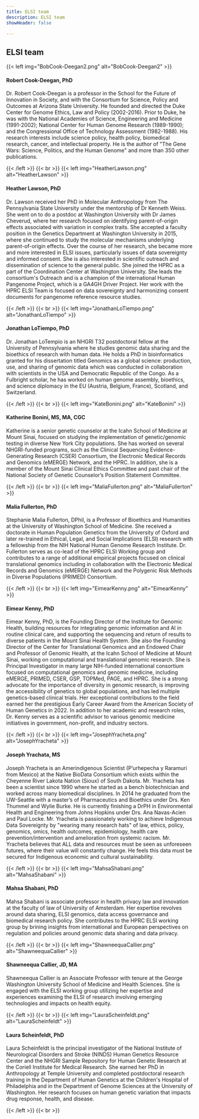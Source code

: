 ```yaml
---
title: ELSI team
description: ELSI team
showHeader: false

---
```


## ELSI team

{{< left img="BobCook-Deegan2.png" alt="BobCook-Deegan2" >}}

#### Robert Cook-Deegan, PhD

Dr. Robert Cook-Deegan is a professor in the School for the Future of Innovation in Society, and with the Consortium for Science, Policy and Outcomes at Arizona State University. He founded and directed the Duke Center for Genome Ethics, Law and Policy (2002-2016). Prior to Duke, he was with the National Academies of Science, Engineering and Medicine (1991-2002); National Center for Human Genome Research (1989-1990); and the Congressional Office of Technology Assessment (1982-1988). His research interests include science policy, health policy, biomedical research, cancer, and intellectual property. He is the author of "The Gene Wars: Science, Politics, and the Human Genome" and more than 350 other publications.

{{< /left >}}
{{< br >}}
{{< left img="HeatherLawson.png" alt="HeatherLawson" >}}

#### Heather Lawson, PhD

Dr. Lawson received her PhD in Molecular Anthropology from The Pennsylvania State University under the mentorship of Dr Kenneth Weiss. She went on to do a postdoc at Washington University with Dr James Cheverud, where her research focused on identifying parent-of-origin effects associated with variation in complex traits. She accepted a faculty position in the Genetics Department at Washington University in 2015, where she continued to study the molecular mechanisms underlying parent-of-origin effects. Over the course of her research, she became more and more interested in ELSI issues, particularly issues of data sovereignty and informed consent. She is also interested in scientific outreach and dissemination of science to the general public. She joined the HPRC as a part of the Coordination Center at Washington University. She leads the consortium's Outreach and is a champion of the international Human Pangenome Project, which is a GA4GH Driver Project. Her work with the HPRC ELSI Team is focused on data sovereignty and harmonizing consent documents for pangenome reference resource studies.

{{< /left >}}
{{< br >}}
{{< left img="JonathanLoTiempo.png" alt="JonathanLoTiempo" >}}

#### Jonathan LoTiempo, PhD

Dr. Jonathan LoTempio is an NHGRI T32 postdoctoral fellow at the University of Pennsylvania where he studies genomic data sharing and the bioethics of research with human data. He holds a PhD in bioinformatics granted for his dissertation titled Genomics as a global science: production, use, and sharing of genomic data which was conducted in collaboration with scientists in the USA and Democratic Republic of the Congo. As a Fulbright scholar, he has worked on human genome assembly, bioethics, and science diplomacy in the EU (Austria, Belgium, France), Scotland, and Switzerland.

{{< /left >}}
{{< br >}}
{{< left img="KateBonini.png" alt="KateBonini" >}}

#### Katherine Bonini, MS, MA, CGC

Katherine is a senior genetic counselor at the Icahn School of Medicine at Mount Sinai, focused on studying the implementation of genetic/genomic testing in diverse New York City populations. She has worked on several NHGRI-funded programs, such as the Clinical Sequencing Evidence-Generating Research (CSER) Consortium, the Electronic Medical Records and Genomics (eMERGE) Network, and the HPRC. In addition, she is a member of the Mount Sinai Clinical Ethics Committee and past chair of the National Society of Genetic Counselor’s Position Statement Committee.

{{< /left >}}
{{< br >}}
{{< left img="MaliaFullerton.png" alt="MaliaFullerton" >}}

#### Malia Fullerton, PhD

Stephanie Malia Fullerton, DPhil, is a Professor of Bioethics and Humanities at the University of Washington School of Medicine. She received a doctorate in Human Population Genetics from the University of Oxford and later re-trained in Ethical, Legal, and Social Implications (ELSI) research with a fellowship from the NIH National Human Genome Research Institute. Dr. Fullerton serves as co-lead of the HPRC ELSI Working group and contributes to a range of additional empirical projects focused on clinical translational genomics including in collaboration with the Electronic Medical Records and Genomics (eMERGE) Network and the Polygenic Risk Methods in Diverse Populations (PRIMED) Consortium.

{{< /left >}}
{{< br >}}
{{< left img="EimearKenny.png" alt="EimearKenny" >}}

#### Eimear Kenny, PhD

Eimear Kenny, PhD, is the Founding Director of the Institute for Genomic Health, building resources for integrating genomic information and AI in routine clinical care, and supporting the sequencing and return of results to diverse patients in the Mount Sinai Health System. She also the Founding Director of the Center for Translational Genomics and an Endowed Chair and Professor of Genomic Health, at the Icahn School of Medicine at Mount Sinai, working on computational and translational genomic research. She is Principal Investigator in many large NIH-funded international consortium focused on computational genomics and genomic medicine, including eMERGE, PRIMED, CSER, GSP, TOPMed, PAGE, and HPRC. She is a strong advocate for the importance of diversity in genomic research, is improving the accessibility of genetics to global populations, and has led multiple genetics-based clinical trials. Her exceptional contributions to the field earned her the prestigious Early Career Award from the American Society of Human Genetics in 2022. In addition to her academic and research roles, Dr. Kenny serves as a scientific advisor to various genomic medicine initiatives in government, non-profit, and industry sectors.

{{< /left >}}
{{< br >}}
{{< left img="JosephYracheta.png" alt="JosephYracheta" >}}

#### Joseph Yrachata, MS

Joseph Yracheta is an Amerindigenous Scientist (P’urhepecha y Raramuri from Mexico) at the Native BioData Consortium which exists within the Cheyenne River Lakota Nation (Sioux) of South Dakota.  Mr. Yracheta has been a scientist since 1990 where he started as a bench biotechnician and worked across many biomedical disciplines. In 2014 he graduated from the UW-Seattle with a master’s of Pharmaceutics and Bioethics under Drs. Ken Thummel and Wylie Burke. He is currently finishing a DrPH in Environmental Health and Engineering from Johns Hopkins under Drs. Ana Navas-Acien and Paul Locke. Mr. Yracheta is passionately working to achieve Indigenous Data Sovereignty by "wearing many research hats" of law, ethics, policy, genomics, omics, health outcomes, epidemiology, health care prevention/intervention and amelioration from systemic racism. Mr. Yracheta believes that ALL data and resources must be seen as unforeseen futures, where their value will constantly change. He feels this data must be secured for Indigenous economic and cultural sustainability.

{{< /left >}}
{{< br >}}
{{< left img="MahsaShabani.png" alt="MahsaShabani" >}}

#### Mahsa Shabani, PhD

Mahsa Shabani is associate professor in health privacy law and innovation at the faculty of law of University of Amsterdam. Her expertise revolves around data sharing, ELSI genomics, data access governance and biomedical research policy. She contributes to the HPRC ELSI working group by brining insights from international and European perspectives on regulation and policies around genomic data sharing and data privacy.

{{< /left >}}
{{< br >}}
{{< left img="ShawneequaCallier.png" alt="ShawneequaCallier" >}}

#### Shawneequa Callier, JD, MA

Shawneequa Callier is an Associate Professor with tenure at the George Washington University School of Medicine and Health Sciences. She is engaged with the ELSI working group utilizing her expertise and experiences examining the ELSI of research involving emerging technologies and impacts on health equity.

{{< /left >}}
{{< br >}}
{{< left img="LauraScheinfeldt.png" alt="LauraScheinfeldt" >}}

#### Laura Scheinfeldt, PhD

Laura Scheinfeldt is the principal investigator of the National Institute of Neurological Disorders and Stroke (NINDS) Human Genetics Resource Center and the NHGRI Sample Repository for Human Genetic Research at the Coriell Institute for Medical Research. She earned her PhD in Anthropology at Temple University and completed postdoctoral research training in the Department of Human Genetics at the Children's Hospital of Philadelphia and in the Department of Genome Sciences at the University of Washington. Her research focuses on human genetic variation that impacts drug response, health, and disease.

{{< /left >}}
{{< br >}}
